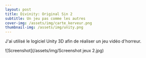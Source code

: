 ```yaml
---
layout: post
title: Divinity: Original Sin 2
subtitle: Un jeu pas comme les autres
cover-img: /assets/img/carte_kerveur.png
thumbnail-img: /assets/img/unity.png
---
```

J'ai utilisé le logiciel Unity 3D afin de réaliser un jeu vidéo d'horreur.

![Screenshot](/assets/img/Screenshot jeux 2.jpg)
